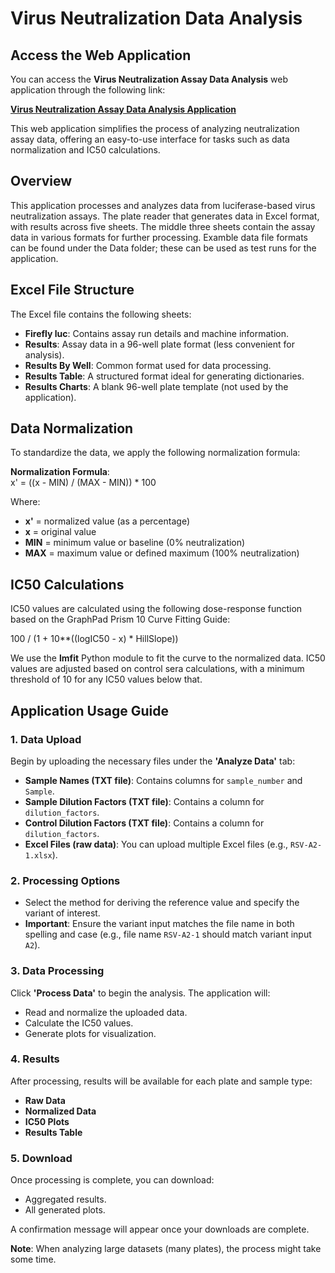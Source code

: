 # Virus Neutralization Data Analysis

## Access the Web Application

You can access the **Virus Neutralization Assay Data Analysis** web application through the following link:

[**Virus Neutralization Assay Data Analysis Application**](https://mohamedmire-virus-neutralization-assay-data-analysis.share.connect.posit.cloud)

This web application simplifies the process of analyzing neutralization assay data, offering an easy-to-use interface for tasks such as data normalization and IC50 calculations.

## Overview

This application processes and analyzes data from luciferase-based virus neutralization assays. The plate reader that generates data in Excel format, with results across five sheets. The middle three sheets contain the assay data in various formats for further processing. Examble data file formats can be found under the Data folder; these can be used as test runs for the application.

## Excel File Structure

The Excel file contains the following sheets:

- **Firefly luc**: Contains assay run details and machine information.
- **Results**: Assay data in a 96-well plate format (less convenient for analysis).
- **Results By Well**: Common format used for data processing.
- **Results Table**: A structured format ideal for generating dictionaries.
- **Results Charts**: A blank 96-well plate template (not used by the application).

## Data Normalization

To standardize the data, we apply the following normalization formula:

**Normalization Formula**:  
x' = ((x - MIN) / (MAX - MIN)) * 100

Where:
- **x'** = normalized value (as a percentage)
- **x** = original value
- **MIN** = minimum value or baseline (0% neutralization)
- **MAX** = maximum value or defined maximum (100% neutralization)

## IC50 Calculations

IC50 values are calculated using the following dose-response function based on the GraphPad Prism 10 Curve Fitting Guide:

100 / (1 + 10**((logIC50 - x) * HillSlope))

We use the **lmfit** Python module to fit the curve to the normalized data. IC50 values are adjusted based on control sera calculations, with a minimum threshold of 10 for any IC50 values below that.

## Application Usage Guide

### 1. Data Upload
Begin by uploading the necessary files under the **'Analyze Data'** tab:
- **Sample Names (TXT file)**: Contains columns for `sample_number` and `Sample`.
- **Sample Dilution Factors (TXT file)**: Contains a column for `dilution_factors`.
- **Control Dilution Factors (TXT file)**: Contains a column for `dilution_factors`.
- **Excel Files (raw data)**: You can upload multiple Excel files (e.g., `RSV-A2-1.xlsx`).

### 2. Processing Options
- Select the method for deriving the reference value and specify the variant of interest.
- **Important**: Ensure the variant input matches the file name in both spelling and case (e.g., file name `RSV-A2-1` should match variant input `A2`).

### 3. Data Processing
Click **'Process Data'** to begin the analysis. The application will:
- Read and normalize the uploaded data.
- Calculate the IC50 values.
- Generate plots for visualization.

### 4. Results
After processing, results will be available for each plate and sample type:
- **Raw Data**
- **Normalized Data**
- **IC50 Plots**
- **Results Table**

### 5. Download
Once processing is complete, you can download:
- Aggregated results.
- All generated plots.

A confirmation message will appear once your downloads are complete. 

**Note**: When analyzing large datasets (many plates), the process might take some time.
